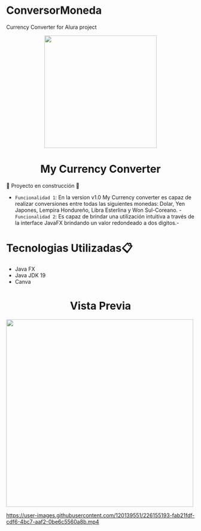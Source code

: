 # ConversorMoneda
Currency Converter for Alura project

<p align="center">
    <img width="300" src="https://user-images.githubusercontent.com/120139551/226153109-12c1d986-f565-4282-a436-7af6ffd729c7.png">
</p>

<h1 align="center"> My Currency Converter </h1>

:construction: Proyecto en construcción :construction:

- `Funcionalidad 1`: En la version v1.0 My Currency converter es capaz de realizar conversiones entre todas las siguientes monedas: Dolar, Yen Japones, Lempira Hondureño, Libra Esterlina y Won Sul-Coreano. - `Funcionalidad 2`: Es capaz de brindar una utilización intuitiva a través de la interface JavaFX brindando un valor redondeado a dos digitos.- 


<p>
<h1>Tecnologias Utilizadas📋</h1>
<ul>
    <li>Java FX</li>
    <li>Java JDK 19</li>
    <li>Canva</li>
</ul>
</p>


<h1 align="center"> Vista Previa </h1>

<p align="left">
    <img width="500" src="https://user-images.githubusercontent.com/120139551/226154900-8718b52c-33b0-4e09-bef8-69406e738ef3.png">
</p>

https://user-images.githubusercontent.com/120139551/226155193-fab21fdf-cdf6-4bc7-aaf2-0be6c5560a8b.mp4



